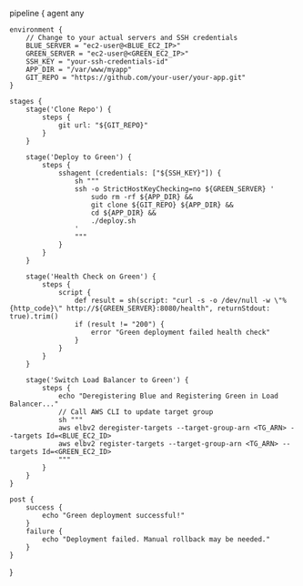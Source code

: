 pipeline {
    agent any

    environment {
        // Change to your actual servers and SSH credentials
        BLUE_SERVER = "ec2-user@<BLUE_EC2_IP>"
        GREEN_SERVER = "ec2-user@<GREEN_EC2_IP>"
        SSH_KEY = "your-ssh-credentials-id"
        APP_DIR = "/var/www/myapp"
        GIT_REPO = "https://github.com/your-user/your-app.git"
    }

    stages {
        stage('Clone Repo') {
            steps {
                git url: "${GIT_REPO}"
            }
        }

        stage('Deploy to Green') {
            steps {
                sshagent (credentials: ["${SSH_KEY}"]) {
                    sh """
                    ssh -o StrictHostKeyChecking=no ${GREEN_SERVER} '
                        sudo rm -rf ${APP_DIR} &&
                        git clone ${GIT_REPO} ${APP_DIR} &&
                        cd ${APP_DIR} &&
                        ./deploy.sh
                    '
                    """
                }
            }
        }

        stage('Health Check on Green') {
            steps {
                script {
                    def result = sh(script: "curl -s -o /dev/null -w \"%{http_code}\" http://${GREEN_SERVER}:8080/health", returnStdout: true).trim()
                    if (result != "200") {
                        error "Green deployment failed health check"
                    }
                }
            }
        }

        stage('Switch Load Balancer to Green') {
            steps {
                echo "Deregistering Blue and Registering Green in Load Balancer..."
                // Call AWS CLI to update target group
                sh """
                aws elbv2 deregister-targets --target-group-arn <TG_ARN> --targets Id=<BLUE_EC2_ID>
                aws elbv2 register-targets --target-group-arn <TG_ARN> --targets Id=<GREEN_EC2_ID>
                """
            }
        }
    }

    post {
        success {
            echo "Green deployment successful!"
        }
        failure {
            echo "Deployment failed. Manual rollback may be needed."
        }
    }
}
